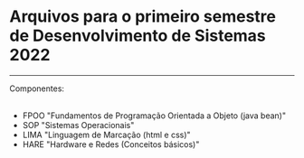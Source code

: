<h1>Arquivos para o primeiro semestre de Desenvolvimento de Sistemas 2022</h1> <hr/>
Componentes:<br/><br/>
<ul>
  <li>FPOO "Fundamentos de Programação Orientada a Objeto (java bean)"</li>
  <li>SOP "Sistemas Operacionais"</li>
  <li>LIMA "Linguagem de Marcação (html e css)"</li>
  <li>HARE "Hardware e Redes (Conceitos básicos)"</li>
</ul>
